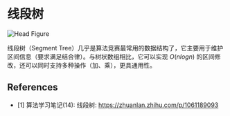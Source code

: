 # 线段树

![Head Figure](https://pic2.zhimg.com/v2-5e9124a6147143e51cea46755e9a0398_1440w.jpg?source=172ae18b)

线段树（Segment Tree）几乎是算法竞赛最常用的数据结构了，它主要用于维护区间信息（要求满足结合律）。与树状数组相比，它可以实现 $O(n log n)$ 的区间修改，还可以同时支持多种操作（加、乘），更具通用性。

## References

- [1] 算法学习笔记(14): 线段树: <https://zhuanlan.zhihu.com/p/1061189093>
